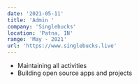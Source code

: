 ```yaml
---
date: '2021-05-11'
title: 'Admin '
company: 'Singlebucks'
location: 'Patna, IN'
range: 'May - 2021'
url: 'https://www.singlebucks.live'
---
```


- Maintaining all activities 
- Building open source apps and projects
